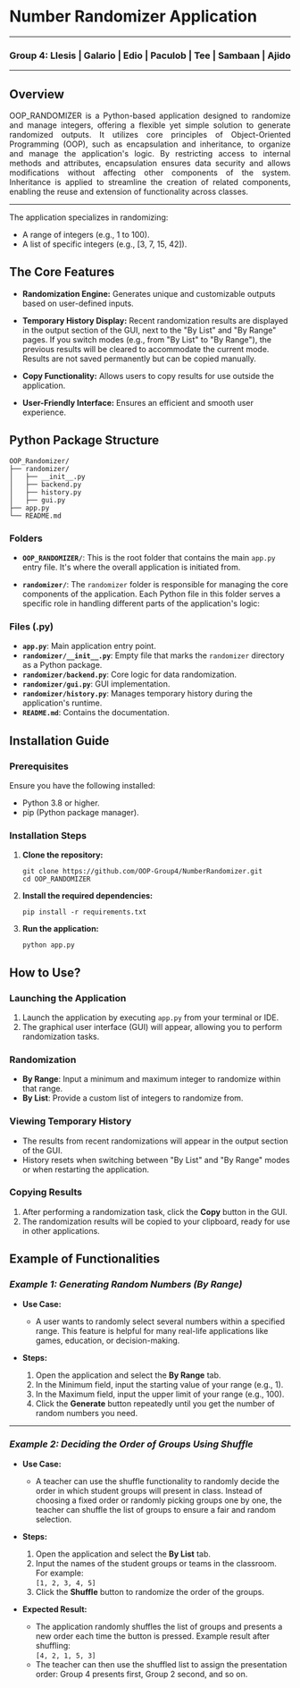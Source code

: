 # Number Randomizer Application

---

### Group 4: Llesis | Galario | Edio | Paculob | Tee | Sambaan | Ajido

---
## **Overview**

<p align="justify">
OOP_RANDOMIZER is a Python-based application designed to randomize and manage integers, offering a flexible yet simple solution to generate randomized outputs. It utilizes core principles of Object-Oriented Programming (OOP), such as encapsulation and inheritance, to organize and manage the application's logic. By restricting access to internal methods and attributes, encapsulation ensures data security and allows modifications without affecting other components of the system. Inheritance is applied to streamline the creation of related components, enabling the reuse and extension of functionality across classes.
</p>

---

The application specializes in randomizing:

- A range of integers (e.g., 1 to 100).
- A list of specific integers (e.g., [3, 7, 15, 42]).

## **The Core Features**

- **Randomization Engine:** Generates unique and customizable outputs based on user-defined inputs.

- **Temporary History Display:** Recent randomization results are displayed in the output section of the GUI, next to the "By List" and "By Range" pages. If you switch modes (e.g., from "By List" to "By Range"), the previous results will be cleared to accommodate the current mode. Results are not saved permanently but can be copied manually.

- **Copy Functionality:** Allows users to copy results for use outside the application.

- **User-Friendly Interface:** Ensures an efficient and smooth user experience.

## **Python Package Structure**

```
OOP_Randomizer/
├── randomizer/
│   ├── __init__.py
│   ├── backend.py
│   ├── history.py
│   ├── gui.py
├── app.py
└── README.md
```

### **Folders**

- **`OOP_RANDOMIZER/`**: This is the root folder that contains the main `app.py` entry file. It's where the overall application is initiated from.

- **`randomizer/`**: The `randomizer` folder is responsible for managing the core components of the application. Each Python file in this folder serves a specific role in handling different parts of the application's logic:

### **Files (.py)**

- **`app.py`**: Main application entry point.
- **`randomizer/__init__.py`**: Empty file that marks the `randomizer` directory as a Python package.
- **`randomizer/backend.py`**: Core logic for data randomization.
- **`randomizer/gui.py`**: GUI implementation.
- **`randomizer/history.py`**: Manages temporary history during the application's runtime.
- **`README.md`**: Contains the documentation.

## **Installation Guide**

### **Prerequisites**
Ensure you have the following installed:
- Python 3.8 or higher.
- pip (Python package manager).

### **Installation Steps**
1. **Clone the repository:**
   ```
   git clone https://github.com/OOP-Group4/NumberRandomizer.git
   cd OOP_RANDOMIZER
    ```
2. **Install the required dependencies:**
   ```
   pip install -r requirements.txt
    ```
3. **Run the application:**
   ```
   python app.py
    ```
## **How to Use?**

### **Launching the Application**
1. Launch the application by executing `app.py` from your terminal or IDE.
2. The graphical user interface (GUI) will appear, allowing you to perform randomization tasks.

### **Randomization**
- **By Range**: Input a minimum and maximum integer to randomize within that range.
- **By List**: Provide a custom list of integers to randomize from.

### **Viewing Temporary History**
- The results from recent randomizations will appear in the output section of the GUI.
- History resets when switching between "By List" and "By Range" modes or when restarting the application.

### **Copying Results**
1. After performing a randomization task, click the **Copy** button in the GUI.
2. The randomization results will be copied to your clipboard, ready for use in other applications.

## **Example of Functionalities**

### *Example 1: Generating Random Numbers (By Range)*

- **Use Case:**
  - A user wants to randomly select several numbers within a specified range. This feature is helpful for many real-life applications like games, education, or decision-making.

- **Steps:**
  1. Open the application and select the **By Range** tab.
  2. In the Minimum field, input the starting value of your range (e.g., 1).
  3. In the Maximum field, input the upper limit of your range (e.g., 100).
  4. Click the **Generate** button repeatedly until you get the number of random numbers you need.

---

### *Example 2: Deciding the Order of Groups Using Shuffle*

- **Use Case:**
  - A teacher can use the shuffle functionality to randomly decide the order in which student groups will present in class. Instead of choosing a fixed order or randomly picking groups one by one, the teacher can shuffle the list of groups to ensure a fair and random selection.

- **Steps:**
  1. Open the application and select the **By List** tab.
  2. Input the names of the student groups or teams in the classroom. For example:  
     `[1, 2, 3, 4, 5]`
  3. Click the **Shuffle** button to randomize the order of the groups.

- **Expected Result:**
  - The application randomly shuffles the list of groups and presents a new order each time the button is pressed. Example result after shuffling:  
    `[4, 2, 1, 5, 3]`
  - The teacher can then use the shuffled list to assign the presentation order: Group 4 presents first, Group 2 second, and so on.

